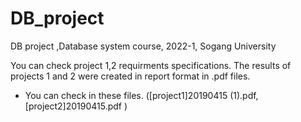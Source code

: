 # DB_project
DB project ,Database system course, 2022-1,  Sogang University  


You can check project 1,2 requirments specifications.
The results of projects 1 and 2 were created in report format in .pdf files. 

- You can check in these files. ([project1]20190415 (1).pdf, [project2]20190415.pdf )
